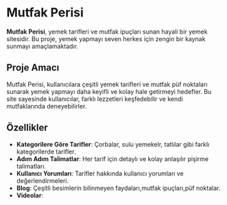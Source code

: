 # Mutfak Perisi

**Mutfak Perisi**, yemek tarifleri ve mutfak ipuçları sunan hayali bir yemek sitesidir. Bu proje, yemek yapmayı seven herkes için zengin bir kaynak sunmayı amaçlamaktadır.

## Proje Amacı

Mutfak Perisi, kullanıcılara çeşitli yemek tarifleri ve mutfak püf noktaları sunarak yemek yapmayı daha keyifli ve kolay hale getirmeyi hedefler. Bu site sayesinde kullanıcılar, farklı lezzetleri keşfedebilir ve kendi mutfaklarında deneyebilirler.

## Özellikler

- **Kategorilere Göre Tarifler**: Çorbalar, sulu yemekelr, tatlılar gibi farklı kategorilerde tarifler.
- **Adım Adım Talimatlar**: Her tarif için detaylı ve kolay anlaşılır pişirme talimatları.
- **Kullanıcı Yorumları**: Tarifler hakkında kullanıcı yorumları ve değerlendirmeleri.
- **Blog**: Çeşitli besimlerin bilinmeyen faydaları,mutfak ipuçları,püf noktalar.
- **Videolar**:

